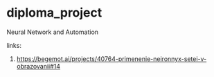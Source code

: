 # diploma_project
Neural Network and Automation

links:
1. https://begemot.ai/projects/40764-primenenie-neironnyx-setei-v-obrazovanii#14